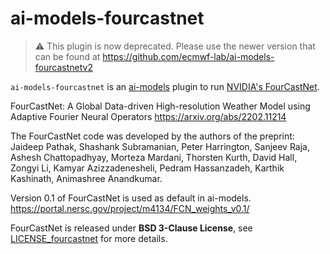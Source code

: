 # ai-models-fourcastnet

>
> :warning: This plugin is now deprecated. Please use the newer version that can be found at https://github.com/ecmwf-lab/ai-models-fourcastnetv2
> 


`ai-models-fourcastnet` is an [ai-models](https://github.com/ecmwf-lab/ai-models) plugin to run [NVIDIA's FourCastNet](https://github.com/NVlabs/FourCastNet).

FourCastNet: A Global Data-driven High-resolution Weather Model using Adaptive Fourier Neural Operators
https://arxiv.org/abs/2202.11214

The FourCastNet code was developed by the authors of the preprint: Jaideep Pathak, Shashank Subramanian, Peter Harrington, Sanjeev Raja, Ashesh Chattopadhyay, Morteza Mardani, Thorsten Kurth, David Hall, Zongyi Li, Kamyar Azizzadenesheli, Pedram Hassanzadeh, Karthik Kashinath, Animashree Anandkumar.

Version 0.1 of FourCastNet is used as default in ai-models.
https://portal.nersc.gov/project/m4134/FCN_weights_v0.1/

FourCastNet is released under **BSD 3-Clause License**, see [LICENSE_fourcastnet](LICENSE_fourcastnet) for more details.
